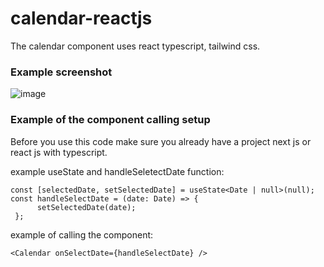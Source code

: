 # calendar-reactjs
The calendar component uses react typescript, tailwind css.

### Example screenshot
![image](https://github.com/gentabelardi/calendar-reactjs/assets/78941367/180bb0f2-4b82-45f6-af04-aba13069e41e)

### Example of the component calling setup
Before you use this code make sure you already have a project next js or react js with typescript.

example useState and handleSeletectDate function:
```
const [selectedDate, setSelectedDate] = useState<Date | null>(null);
const handleSelectDate = (date: Date) => {
      setSelectedDate(date);
 };
```
example of calling the component:
```
<Calendar onSelectDate={handleSelectDate} />
```
